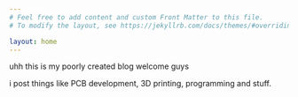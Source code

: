 ```yaml
---
# Feel free to add content and custom Front Matter to this file.
# To modify the layout, see https://jekyllrb.com/docs/themes/#overriding-theme-defaults

layout: home
---
```


uhh this is my poorly created blog welcome guys

i post things like PCB development, 3D printing, programming and stuff.